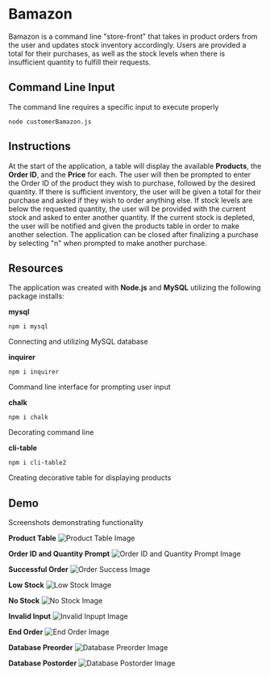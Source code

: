 # Bamazon
Bamazon is a command line "store-front" that takes in product orders from the user and updates stock inventory accordingly. Users are provided a total for their purchases, as well as the stock levels when there is insufficient quantity to fulfill their requests.

## Command Line Input
The command line requires a specific input to execute properly
```
node customerBamazon.js
```

## Instructions
At the start of the application, a table will display the available **Products**, the **Order ID**, and the **Price** for each. The user will then be prompted to enter the Order ID of the product they wish to purchase, followed by the desired quantity. If there is sufficient inventory, the user will be given a total for their purchase and asked if they wish to order anything else. If stock levels are below the requested quantity, the user will be provided with the current stock and asked to enter another quantity. If the current stock is depleted, the user will be notified and given the products table in order to make another selection. The application can be closed after finalizing a purchase by selecting "n" when prompted to make another purchase.

## Resources
The application was created with **Node.js** and **MySQL** utilizing the following package installs:

**mysql**
```
npm i mysql
```
Connecting and utilizing MySQL database

**inquirer**
```
npm i inquirer
```
Command line interface for prompting user input

**chalk**
```
npm i chalk
```
Decorating command line

**cli-table**
```
npm i cli-table2
```
Creating decorative table for displaying products

## Demo
Screenshots demonstrating functionality

**Product Table**
![Product Table Image](images/product-table.png)

**Order ID and Quantity Prompt**
![Order ID and Quantity Prompt Image](images/quantity-prompt.png)

**Successful Order**
![Order Success Image](images/order-success.png)

**Low Stock**
![Low Stock Image](images/low-stock.png)

**No Stock**
![No Stock Image](images/no-stock.png)

**Invalid Input**
![Invalid Inpupt Image](images/invalid-input.png)

**End Order**
![End Order Image](images/order-end.png)

**Database Preorder**
![Database Preorder Image](images/database-preorder.png)

**Database Postorder**
![Database Postorder Image](images/database-postorder.png)
